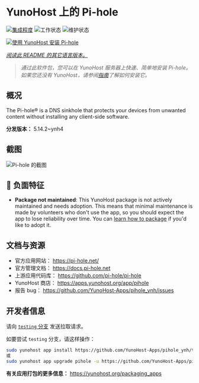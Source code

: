 <!--
注意：此 README 由 <https://github.com/YunoHost/apps/tree/master/tools/readme_generator> 自动生成
请勿手动编辑。
-->

# YunoHost 上的 Pi-hole

[![集成程度](https://dash.yunohost.org/integration/pihole.svg)](https://ci-apps.yunohost.org/ci/apps/pihole/) ![工作状态](https://ci-apps.yunohost.org/ci/badges/pihole.status.svg) ![维护状态](https://ci-apps.yunohost.org/ci/badges/pihole.maintain.svg)

[![使用 YunoHost 安装 Pi-hole](https://install-app.yunohost.org/install-with-yunohost.svg)](https://install-app.yunohost.org/?app=pihole)

*[阅读此 README 的其它语言版本。](./ALL_README.md)*

> *通过此软件包，您可以在 YunoHost 服务器上快速、简单地安装 Pi-hole。*  
> *如果您还没有 YunoHost，请参阅[指南](https://yunohost.org/install)了解如何安装它。*

## 概况

The Pi-hole® is a DNS sinkhole that protects your devices from unwanted content without installing any client-side software.

**分发版本：** 5.14.2~ynh4

## 截图

![Pi-hole 的截图](./doc/screenshots/dashboard.png)

## :red_circle: 负面特征

- **Package not maintained**: This YunoHost package is not actively maintained and needs adoption. This means that minimal maintenance is made by volunteers who don't use the app, so you should expect the app to lose reliability over time. You can [learn how to package](https://yunohost.org/packaging_apps_intro) if you'd like to adopt it.

## 文档与资源

- 官方应用网站： <https://pi-hole.net/>
- 官方管理文档： <https://docs.pi-hole.net>
- 上游应用代码库： <https://github.com/pi-hole/pi-hole>
- YunoHost 商店： <https://apps.yunohost.org/app/pihole>
- 报告 bug： <https://github.com/YunoHost-Apps/pihole_ynh/issues>

## 开发者信息

请向 [`testing` 分支](https://github.com/YunoHost-Apps/pihole_ynh/tree/testing) 发送拉取请求。

如要尝试 `testing` 分支，请这样操作：

```bash
sudo yunohost app install https://github.com/YunoHost-Apps/pihole_ynh/tree/testing --debug
或
sudo yunohost app upgrade pihole -u https://github.com/YunoHost-Apps/pihole_ynh/tree/testing --debug
```

**有关应用打包的更多信息：** <https://yunohost.org/packaging_apps>
